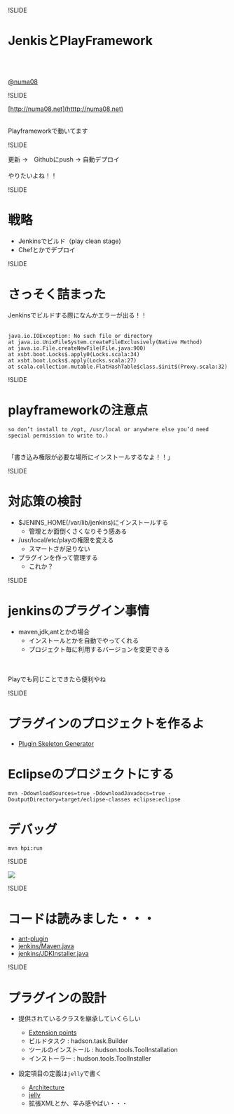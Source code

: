 !SLIDE
# JenkisとPlayFramework
<br>
<br>

[@numa08](https://twitter.com/numa08)

!SLIDE

[http://numa08.net](htttp://numa08.net)
<br>
<br>

Playframeworkで動いてます

!SLIDE

更新 →　Githubにpush → 自動デプロイ
<br>
<br>
やりたいよね！！

!SLIDE

# 戦略

 - Jenkinsでビルド（play clean stage)
 - Chefとかでデプロイ

!SLIDE

# さっそく詰まった

Jenkinsでビルドする際になんかエラーが出る！！
<br>
<br>

```
java.io.IOException: No such file or directory
at java.io.UnixFileSystem.createFileExclusively(Native Method)
at java.io.File.createNewFile(File.java:900)
at xsbt.boot.Locks$.apply0(Locks.scala:34)
at xsbt.boot.Locks$.apply(Locks.scala:27)
at scala.collection.mutable.FlatHashTable$class.$init$(Proxy.scala:32)
```

!SLIDE

# playframeworkの注意点


`so don’t install to /opt, /usr/local or anywhere else you’d need special permission to write to.)`
<br>
<br>

「書き込み権限が必要な場所にインストールするなよ！！」

!SLIDE

# 対応策の検討

 - $JENINS_HOME(/var/lib/jenkins)にインストールする
     - 管理とか面倒くさくなりそう感ある
 - /usr/local/etc/playの権限を変える
     - スマートさが足りない
 - プラグインを作って管理する
     - これか？

!SLIDE

# jenkinsのプラグイン事情
 - maven,jdk,antとかの場合
     - インストールとかを自動でやってくれる
     - プロジェクト毎に利用するバージョンを変更できる
<br>
<br>
Playでも同じことできたら便利やね

!SLIDE

# プラグインのプロジェクトを作るよ

- [Plugin Skeleton Generator](http://plugin-generator.jenkins-ci.org/)

# Eclipseのプロジェクトにする

`mvn -DdownloadSources=true -DdownloadJavadocs=true -DoutputDirectory=target/eclipse-classes eclipse:eclipse`

# デバッグ

`mvn hpi:run`

!SLIDE

![](https://pbs.twimg.com/media/BP7wCzcCIAAXiJg.png)

!SLIDE

# コードは読みました・・・

 - [ant-plugin](https://github.com/jenkinsci/ant-plugin)
 - [jenkins/Maven.java](https://github.com/jenkinsci/jenkins/blob/master/core/src/main/java/hudson/tasks/Maven.java)
 - [jenkins/JDKInstaller.java](https://github.com/jenkinsci/jenkins/blob/master/core/src/main/java/hudson/tools/JDKInstaller.java)

!SLIDE

# プラグインの設計

 - 提供されているクラスを継承していくらしい
     - [Extension points](https://wiki.jenkins-ci.org/display/JENKINS/Extension+points)
     - ビルドタスク : hadson.task.Builder
     - ツールのインストール : hudson.tools.ToolInstallation
     - インストーラー : hudson.tools.ToolInstaller

 - 設定項目の定義は`jelly`で書く
     - [Architecture](https://wiki.jenkins-ci.org/display/JENKINS/Architecture)
     - [jelly](http://commons.apache.org/proper/commons-jelly/)
     - 拡張XMLとか、辛み感やばい・・・

